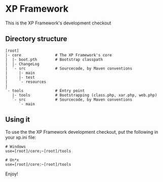 XP Framework
============
This is the XP Framework's development checkout


Directory structure
-------------------

	[root]
	|- core               # The XP Framework's core
    |  |- boot.pth        # Bootstrap classpath
    |  |- ChangeLog
    |  `- src             # Sourcecode, by Maven conventions
    |     |- main
    |     |- test
    |     `- resources
    |
    `- tools              # Entry point
	   |- tools           # Bootstrapping (class.php, xar.php, web.php)
       `- src             # Sourcecode, by Maven conventions
          `- main


Using it
--------
To use the the XP Framework development checkout, put the following
in your xp.ini file:

	# Windows
	use=[root]/core;~[root]/tools

	# Un*x
	use=[root]/core:~[root]/tools


Enjoy!
